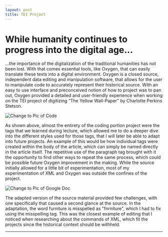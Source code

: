```yaml
---
layout: post
title: TEI Project
---
```


# While humanity continues to progress into the digital age...

...the importance of the digitalization of the traditional humanities has not been lost. With that comes essential tools, like Oxygen, that can easily translate these texts into a digital environment. Oxygen is a closed source, independent data editing and manipulation software, that allows for the user to manipulate code to accurately represent their historical source. With an easy to use interface and preconceived notion of how to project was to pan out, Oxygen provided a detailed and user-friendly experience when working on the TEI project of digitizing “The Yellow Wall-Paper” by Charlotte Perkins Stetson. 

![Change to Pic of Code](https://NicholasBranch.github.io/NicholasBranch/images/miniprofile.png)

As shown above, almost the entirety of the coding portion project were the tags that we learned during lecture, which allowed me to do a deeper dive into the different styles used for those tags, that I will later be able to adapt into future projects. An example of this would be how individual tags were created within the body of the article, which can simply be named directly in the article itself. The repetitive use of the paragraph tag brought with it the opportunity to find other ways to repeat the same process, which could be possible future Oxygen improvement in the making. While the source initially allowed for a little bit of experimentation, most of my experimentation of XML and Oxygen was outside the confines of the project.

![Change to Pic of Google Doc](https://NicholasBranch.github.io/NicholasBranch/images/miniprofile.png)

The adapted version of the source material provided few challenges, with one specifically that caused a second glance at the source. In the adaptation, the word furniture is misspelled as "fnrniture", which I had to fix using the misspelling tag. This was the closest example of editing that I noticed when researching about the commands of XML, which fit the projects since the historical context should be withheld. 





---

